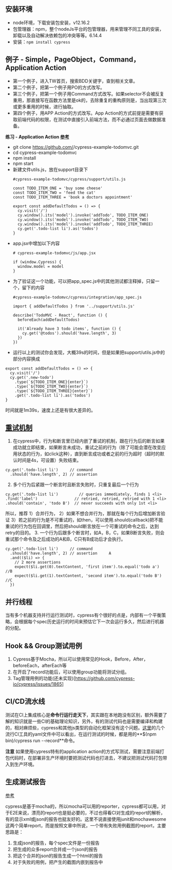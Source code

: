 ## 安装环境
* node环境，下载安装包安装，v12.16.2
* 包管理器：npm，整个nodeJs平台的包管理器，用来管理不同工具的安装，卸载以及自动解决依赖包的冲突等等。6.14.4
* 安装：```npm install cypress```

## 例子 - Simple，PageObject，Command，Application Action
* 第一个例子，进入TW首页，搜索BDD关键字，查到相关文章。
* 第二个例子，把第一个例子用PO的方式改写。
* 第三个例子，把第一个例子用Command方式改写。如果selector不会被反复重用，那直接写在函数方法里是ok的，去除重复的重构原则是，当出现第三次或更多重用的时候，进行抽取。
* 第四个例子，用APP Action的方式改写。App Action的方式前提是需要有获取前端代码的权限，在测试中直接引入前端方法，而不必通过页面去做数据准备。

**练习 -  Application Action [参考](https://github.com/cypress-io/cypress-example-todomvc/tree/8055be803f1a7c5dc380a8a19a7c79f7cc138c8e)**

  * git clone https://github.com/<your-username>/cypress-example-todomvc.git
  * cd cypress-example-todomvc
  * npm install
  * npm start
  * 新建文件utils.js，放在support目录下
    ```
    #cypress-example-todomvc/cypress/support/utils.js

    const TODO_ITEM_ONE = 'buy some cheese'
    const TODO_ITEM_TWO = 'feed the cat'
    const TODO_ITEM_THREE = 'book a doctors appointment'

    export const addDefaultTodos = () => {
      cy.visit('/')
      cy.window().its('model').invoke('addTodo', TODO_ITEM_ONE)
      cy.window().its('model').invoke('addTodo', TODO_ITEM_TWO)
      cy.window().its('model').invoke('addTodo', TODO_ITEM_THREE)
      cy.get('.todo-list li').as('todos')
    }
    ```
  * app.jsx中增加以下内容
    ```
    # cypress-example-todomvc/js/app.jsx

    if (window.Cypress) {
      window.model = model
    }
    ```
  * 为了验证这一个功能，可以把app_spec.js中的其他测试都注释掉，只留一个，留下的内容
    ```
    #cypress-example-todomvc/cypress/integration/app_spec.js

    import { addDefaultTodos } from '../support/utils.js'

    describe('TodoMVC - React', function () {
      beforeEach(addDefaultTodos)

      it('Already have 3 todo items', function () {
        cy.get('@todos').should('have.length', 3)
      })
    })
    ```
  * 运行以上的测试你会发现，大概39s的时间，但是如果把support/utils.js中的部分内容换成
  ```
  export const addDefaultTodos = () => {
    cy.visit('/')
    cy.get('.new-todo')
      .type(`${TODO_ITEM_ONE}{enter}`)
      .type(`${TODO_ITEM_TWO}{enter}`)
      .type(`${TODO_ITEM_THREE}{enter}`)
      .get('.todo-list li').as('todos')
  }
  ```
  时间就是1m39s，速度上还是有很大差异的。

## [重试机制](https://docs.cypress.io/guides/core-concepts/retry-ability.html)
1. 在cypress中，行为和断言里已经内嵌了重试的机制，跟在行为后的断言如果成功就立即结束，如果断言未成功，重试之前的行为（除了可能会潜在改变应用状态的行为，如click这种），直到断言成功或者之前的行为超时（超时的默认时间是4s，可设置）失败结束。
```
cy.get('.todo-list li')     // command
  .should('have.length', 2) // assertion
```

2. 多个行为后紧跟一个断言时且断言失败时，只重复最后一个行为
```
cy.get('.todo-list li')         // queries immediately, finds 1 <li>
.find('label')                // retried, retried, retried with 1 <li>
.should('contain', 'todo B')  // never succeeds with only 1st <li>
```
所以，推荐 1）合并行为， 2）如果不想合并行为，那就在每个行为后增加断言验证 3）若之前的行为是不可重试的，如then，可以使用.should(callback)把不能重试的行为包在回调里，然后把should断言放在一个可重试的命令之后，达到retry的目的。
3. 一个行为后跟多个断言时，如A，B，C，如果B断言失败，则会重试那个命令及之后成功的A和B，C只有B成功后才会执行。
```
cy.get('.todo-list li')     // command
  .should('have.length', 2) // assertion     A
  .and(($li) => {
    // 2 more assertions
    expect($li.get(0).textContent, 'first item').to.equal('todo a')    //B
    expect($li.get(1).textContent, 'second item').to.equal('todo B')   //C
  })
```

## 并行线程
当有多个机器支持并行运行测试时，cypress有个很好的点是，内部有一个平衡策略，会根据每个spec历史运行的时间来预估它下一次会运行多久，然后进行机器的分配。

## Hook && Group测试用例
1. Cypress基于Mocha，所以可以使用常见的Hook，Before，After，beforeEach，afterEach等
2. 在开启了record功能后，可以使用group功能将测试分组。
3. Tag管理用例的功能(还未实现)[https://github.com/cypress-io/cypress/issues/1865]

## CI/CD流水线
测试在CI上集成核心是**命令行运行走天下**，其实跟在本地跑没有区别，额外需要了解的知识就是一些CI的基础理论知识，另外，有的测试代码也是需要编译和构建的，相对麻烦些，cypress和其他js类型的自动化框架没有这个问题。[这里](https://docs.cypress.io/guides/guides/continuous-integration.html#Examples)的几个流行CI工具的yaml文件中可以看出，在运行测试的时候，都是用的**$(npm bin)/cypress run --record**命令。

**注意** 如果使用cypress特有的application action的方式写测试，需要注意前端打包代码时，在部署非生产环境时要把测试代码也打进去，不建议把测试代码打包带入到生产环境。

## 生成测试报告
[参考](https://medium.com/egnyte-engineering/3-steps-to-awesome-test-reports-with-cypress-f4fe915bc246)

cypress是基于mocha的，所以mocha可以用的reporter，cypress都可以用，对于E2E来说，漂亮的report也是挺必要的，不过也得看CI对生成的report的解析，有的显示xml或json的报告也挺友好的。这里不说直接使用junit和mochawesome这两个简单report，而是按照文章中所说，一个带有失败用例截图的report，主要思路是：
1. 生成json的报告，每个spec文件是一份报告
2. 把生成的众多report合并成一个json的报告
3. 把这个合并的json的报告生成一个html的报告
4. 对于失败的用例，把产生的截图内嵌到报告中
